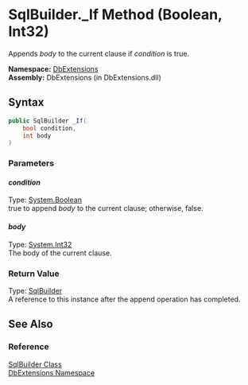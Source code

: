 SqlBuilder._If Method (Boolean, Int32)
======================================
Appends *body* to the current clause if *condition* is true.

**Namespace:** [DbExtensions][1]  
**Assembly:** DbExtensions (in DbExtensions.dll)

Syntax
------

```csharp
public SqlBuilder _If(
	bool condition,
	int body
)
```

### Parameters

#### *condition*
Type: [System.Boolean][2]  
true to append *body* to the current clause; otherwise, false.

#### *body*
Type: [System.Int32][3]  
The body of the current clause.

### Return Value
Type: [SqlBuilder][4]  
A reference to this instance after the append operation has completed.

See Also
--------

### Reference
[SqlBuilder Class][4]  
[DbExtensions Namespace][1]  

[1]: ../README.md
[2]: http://msdn.microsoft.com/en-us/library/a28wyd50
[3]: http://msdn.microsoft.com/en-us/library/td2s409d
[4]: README.md